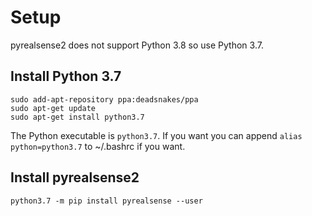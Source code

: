 # Setup

pyrealsense2 does not support Python 3.8 so use Python 3.7.

## Install Python 3.7

```
sudo add-apt-repository ppa:deadsnakes/ppa
sudo apt-get update
sudo apt-get install python3.7
```

The Python executable is `python3.7`. If you want you can append `alias python=python3.7` to ~/.bashrc if you want.

## Install pyrealsense2

```
python3.7 -m pip install pyrealsense --user
```
